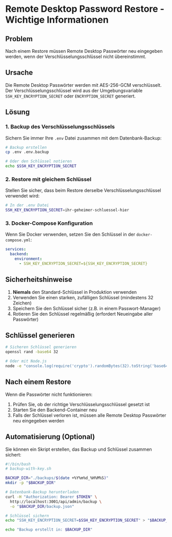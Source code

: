 # Remote Desktop Password Restore - Wichtige Informationen

## Problem
Nach einem Restore müssen Remote Desktop Passwörter neu eingegeben werden, wenn der Verschlüsselungsschlüssel nicht übereinstimmt.

## Ursache
Die Remote Desktop Passwörter werden mit AES-256-GCM verschlüsselt. Der Verschlüsselungsschlüssel wird aus der Umgebungsvariable `SSH_KEY_ENCRYPTION_SECRET` oder `ENCRYPTION_SECRET` generiert.

## Lösung

### 1. Backup des Verschlüsselungsschlüssels
Sichern Sie immer Ihre `.env` Datei zusammen mit dem Datenbank-Backup:

```bash
# Backup erstellen
cp .env .env.backup

# Oder den Schlüssel notieren
echo $SSH_KEY_ENCRYPTION_SECRET
```

### 2. Restore mit gleichem Schlüssel
Stellen Sie sicher, dass beim Restore derselbe Verschlüsselungsschlüssel verwendet wird:

```bash
# In der .env Datei
SSH_KEY_ENCRYPTION_SECRET=ihr-geheimer-schluessel-hier
```

### 3. Docker-Compose Konfiguration
Wenn Sie Docker verwenden, setzen Sie den Schlüssel in der `docker-compose.yml`:

```yaml
services:
  backend:
    environment:
      - SSH_KEY_ENCRYPTION_SECRET=${SSH_KEY_ENCRYPTION_SECRET}
```

## Sicherheitshinweise

1. **Niemals** den Standard-Schlüssel in Produktion verwenden
2. Verwenden Sie einen starken, zufälligen Schlüssel (mindestens 32 Zeichen)
3. Speichern Sie den Schlüssel sicher (z.B. in einem Passwort-Manager)
4. Rotieren Sie den Schlüssel regelmäßig (erfordert Neueingabe aller Passwörter)

## Schlüssel generieren

```bash
# Sicheren Schlüssel generieren
openssl rand -base64 32

# Oder mit Node.js
node -e "console.log(require('crypto').randomBytes(32).toString('base64'))"
```

## Nach einem Restore

Wenn die Passwörter nicht funktionieren:

1. Prüfen Sie, ob der richtige Verschlüsselungsschlüssel gesetzt ist
2. Starten Sie den Backend-Container neu
3. Falls der Schlüssel verloren ist, müssen alle Remote Desktop Passwörter neu eingegeben werden

## Automatisierung (Optional)

Sie können ein Skript erstellen, das Backup und Schlüssel zusammen sichert:

```bash
#!/bin/bash
# backup-with-key.sh

BACKUP_DIR="./backups/$(date +%Y%m%d_%H%M%S)"
mkdir -p "$BACKUP_DIR"

# Datenbank-Backup herunterladen
curl -H "Authorization: Bearer $TOKEN" \
  http://localhost:3001/api/admin/backup \
  -o "$BACKUP_DIR/backup.json"

# Schlüssel sichern
echo "SSH_KEY_ENCRYPTION_SECRET=$SSH_KEY_ENCRYPTION_SECRET" > "$BACKUP_DIR/.env.key"

echo "Backup erstellt in: $BACKUP_DIR"
```
